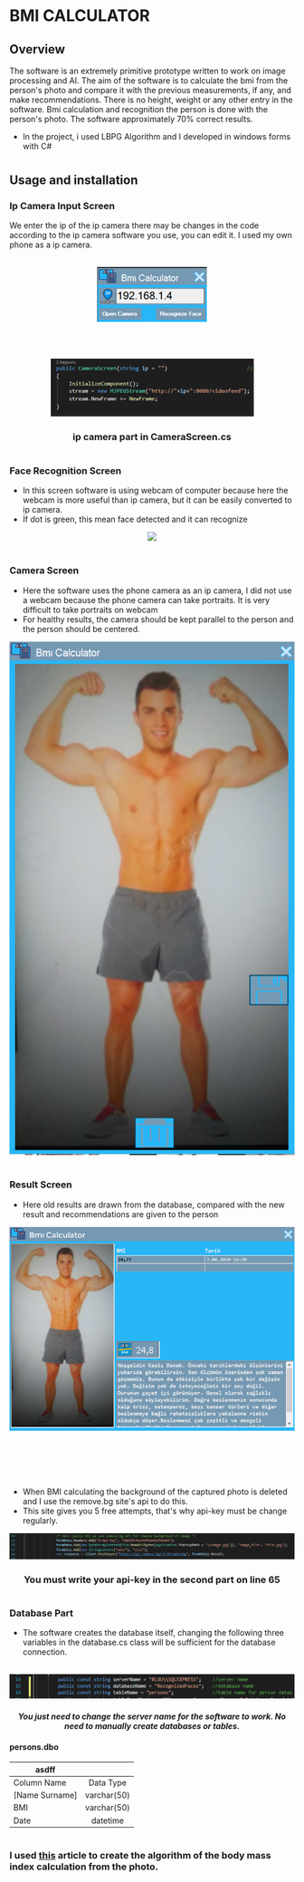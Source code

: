 # BMI CALCULATOR

## Overview

The software is an extremely primitive prototype written to work on image processing and AI. The aim of the software is to calculate the bmi from the person's photo and compare it with the previous measurements, if any, and make recommendations. There is no height, weight or any other entry in the software. Bmi calculation and recognition the person is done with the person's photo.
The software approximately 70% correct results.

* In the project, i used LBPG Algorithm and I developed in windows forms with C#

# 

## Usage and installation

### Ip Camera Input Screen

We enter the ip of the ip camera there may be changes in the code according to the ip camera software you use, you can edit it. I used my own phone as a ip camera.
<br></br>
<p align="center">
  <img src="https://github.com/meteahmetyakar/Bmi-Calculator-With-Image-Processing/blob/main/images/ip-camera-input.png" />
</p>
<br></br>

<p align="center">
  <img src="https://github.com/meteahmetyakar/Bmi-Calculator-With-Image-Processing/blob/main/images/ip-camera-input-code.png" />
</p> 
<h3 align="center">ip camera part in CameraScreen.cs</h3>

# 

### Face Recognition Screen

* In this screen software is using webcam of computer because here the webcam is more useful than ip camera, but it can be easily converted to ip camera.
* İf dot is green, this mean face detected and it can recognize

<p align="center">
  <img src="https://github.com/meteahmetyakar/Bmi-Calculator-With-Image-Processing/blob/main/images/face-detection.gif" />
</p> 

# 

### Camera Screen

* Here the software uses the phone camera as an ip camera, I did not use a webcam because the phone camera can take portraits. It is very difficult to take portraits on webcam
* For healthy results, the camera should be kept parallel to the person and the person should be centered.

<p align="center">
  <img src="https://github.com/meteahmetyakar/Bmi-Calculator-With-Image-Processing/blob/main/images/camera-screen.png" />
</p> 

# 

### Result Screen

* Here old results are drawn from the database, compared with the new result and recommendations are given to the person

<p align="center">
  <img src="https://github.com/meteahmetyakar/Bmi-Calculator-With-Image-Processing/blob/main/images/result-screen.png" />
</p> 

<br></br>
<br></br>

* When BMI calculating the background of the captured photo is deleted and I use the remove.bg site's api to do this.
* This site gives you 5 free attempts, that's why api-key must be change regularly.

<p align="center">
  <img src="https://github.com/meteahmetyakar/Bmi-Calculator-With-Image-Processing/blob/main/images/remove-bg-part.png" />
</p>
<h3 align="center">You must write your api-key in the second part on line 65</h3>


# 

### Database Part

* The software creates the database itself, changing the following three variables in the database.cs class will be sufficient for the database connection.
<br></br>
<p align="center">
  <img src="https://github.com/meteahmetyakar/Bmi-Calculator-With-Image-Processing/blob/main/images/database-information.png" />
</p>
<i><h4 align="center">You just need to change the server name for the software to work. No need to manually create databases or tables.</h4></i>

#### persons.dbo
| asdff         |               |
| ------------- |:-------------:|
| Column Name   | Data Type     |
| [Name Surname]| varchar(50)   |
| BMI           | varchar(50)   |
| Date          | datetime      |

# 

### I used [this](https://github.com/meteahmetyakar/Bmi-Calculator-With-Image-Processing/blob/main/Calculation-of-BMI-using-image-processing-techniques.pdf) article to create the algorithm of the body mass index calculation from the photo.
